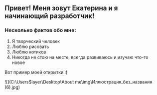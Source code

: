 ## Привет! Меня зовут Екатерина и я начинающий разработчик!

### Несколько фактов обо мне:

1. Я творческий человек
2. Люблю рисовать
3. Люблю котиков
4. Никогда не стою на месте, всегда развиваюсь и изучаю что-то новое

Вот пример моей открытки :)

![](C:\Users\$layer\Desktop\About me\img\Иллюстрация_без_названия (6).jpg)

